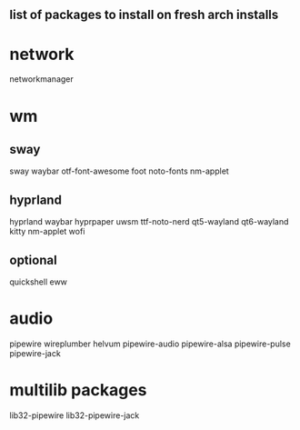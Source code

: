 ## list of packages to install on fresh arch installs

# network

networkmanager

# wm

## sway

sway
waybar
otf-font-awesome
foot
noto-fonts
nm-applet

## hyprland

hyprland
waybar
hyprpaper
uwsm
ttf-noto-nerd
qt5-wayland
qt6-wayland
kitty
nm-applet
wofi

## optional

quickshell
eww

# audio

pipewire
wireplumber
helvum
pipewire-audio
pipewire-alsa
pipewire-pulse
pipewire-jack

# multilib packages

lib32-pipewire
lib32-pipewire-jack
